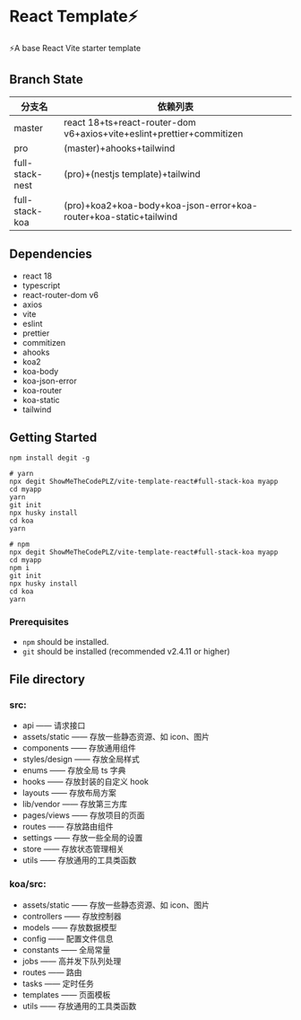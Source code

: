 # React Template⚡️

⚡️A base React Vite starter template

## Branch State

| 分支名          | 依赖列表                                                              |
| --------------- | --------------------------------------------------------------------- |
| master          | react 18+ts+react-router-dom v6+axios+vite+eslint+prettier+commitizen |
| pro             | (master)+ahooks+tailwind                                              |
| full-stack-nest | (pro)+(nestjs template)+tailwind                                      |
| full-stack-koa  | (pro)+koa2+koa-body+koa-json-error+koa-router+koa-static+tailwind     |

## Dependencies

- react 18
- typescript
- react-router-dom v6
- axios
- vite
- eslint
- prettier
- commitizen
- ahooks
- koa2
- koa-body
- koa-json-error
- koa-router
- koa-static
- tailwind

## Getting Started

```shell
npm install degit -g

# yarn
npx degit ShowMeTheCodePLZ/vite-template-react#full-stack-koa myapp
cd myapp
yarn
git init
npx husky install
cd koa
yarn

# npm
npx degit ShowMeTheCodePLZ/vite-template-react#full-stack-koa myapp
cd myapp
npm i
git init
npx husky install
cd koa
yarn

```

### Prerequisites

- `npm` should be installed.
- `git` should be installed (recommended v2.4.11 or higher)

## File directory

### src:

- api —— 请求接口
- assets/static —— 存放一些静态资源、如 icon、图片
- components —— 存放通用组件
- styles/design —— 存放全局样式
- enums —— 存放全局 ts 字典
- hooks —— 存放封装的自定义 hook
- layouts —— 存放布局方案
- lib/vendor —— 存放第三方库
- pages/views —— 存放项目的页面
- routes —— 存放路由组件
- settings —— 存放一些全局的设置
- store —— 存放状态管理相关
- utils —— 存放通用的工具类函数

### koa/src:

- assets/static —— 存放一些静态资源、如 icon、图片
- controllers —— 存放控制器
- models —— 存放数据模型
- config —— 配置文件信息
- constants —— 全局常量
- jobs —— 高并发下队列处理
- routes —— 路由
- tasks —— 定时任务
- templates —— 页面模板
- utils —— 存放通用的工具类函数
